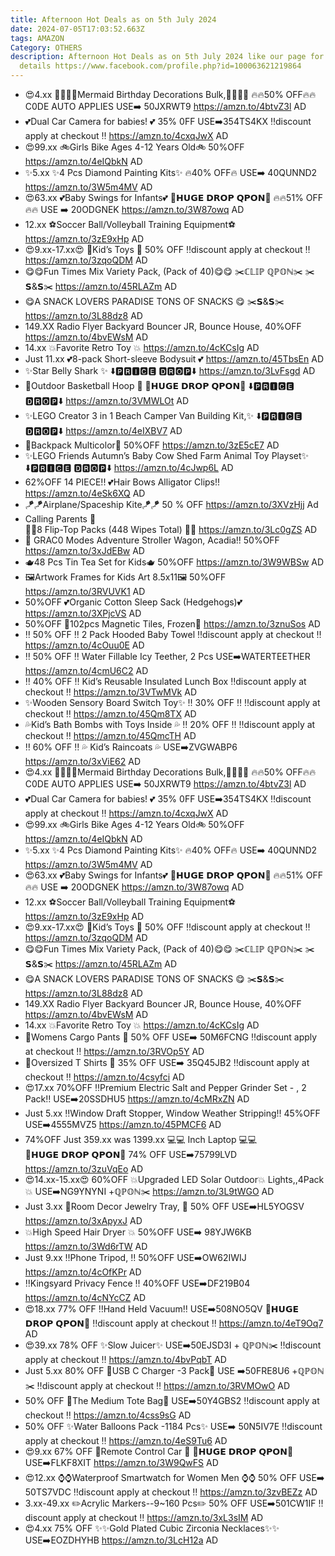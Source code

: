 ```yaml
---
title: Afternoon Hot Deals as on 5th July 2024
date: 2024-07-05T17:03:52.663Z
tags: AMAZON
Category: OTHERS
description: Afternoon Hot Deals as on 5th July 2024 like our page for more
  details https://www.facebook.com/profile.php?id=100063621219864
---
```

* 😍4.xx
  🧜‍♀️🧜‍♀️Mermaid Birthday Decorations Bulk,🧜‍♀️🧜‍♀️
  🔥🔥50% OFF🔥🔥C0DE AUTO APPLIES
  USE➡️ 50JXRWT9
  https://amzn.to/4btvZ3l
  AD
* 💕Dual Car Camera for babies! 💕
  35% 0FF
  USE➡️354TS4KX
  ‼️discount apply at checkout ‼️
  https://amzn.to/4cxqJwX
  AD
* 😍99.xx
  🚲Girls Bike Ages 4-12 Years Old🚲
  50%OFF
  https://amzn.to/4eIQbkN
  AD
* ✨5.xx
  ✨4 Pcs Diamond Painting Kits✨
  🔥40% OFF🔥
  USE➡️ 40QUNND2
  https://amzn.to/3W5m4MV
  AD
* 😍63.xx
  💕Baby Swings for Infants💕
  💸𝗛𝗨𝗚𝗘 𝗗𝗥𝗢𝗣 𝗤𝗣𝗢𝗡💸
  🔥🔥51% OFF🔥🔥
  USE ➡️ 20ODGNEK
  https://amzn.to/3W87owq
  AD
* 12.xx
  ⚽Soccer Ball/Volleyball Training Equipment⚽
  https://amzn.to/3zE9xHp
  AD
* 😍9.xx-17.xx😍
  🧸Kid’s Toys 🧸 
   50% OFF 
  ‼️discount apply at checkout ‼️
  https://amzn.to/3zqoQDM
  AD
* 😋😋Fun Times Mix Variety Pack, (Pack of 40)😋😋
  ✂️ℂ𝕃𝕀ℙ ℚℙ𝕆ℕ✂️
  ✂️𝗦&𝗦✂️
  https://amzn.to/45RLAZm
  AD
* 😋A SNACK LOVERS PARADISE 
  TONS OF SNACKS 😋
  ✂️𝗦&𝗦✂️
  https://amzn.to/3L88dz8
  AD
* 149.XX
  Radio Flyer Backyard Bouncer JR, Bounce House,
  40%OFF
  https://amzn.to/4bvEWsM
  AD
* 14.xx
  💥Favorite Retro Toy 💥
  https://amzn.to/4cKCsIg
  AD
* Just 11.xx
  💕8-pack Short-sleeve Bodysuit 💕
  https://amzn.to/45TbsEn
  AD
* ✨Star Belly Shark ✨
  ⬇️🅿🆁🅸🅲🅴 🅳🆁🅾🅿⬇️
  https://amzn.to/3LvFsgd
  AD 
* 🏀Outdoor Basketball Hoop 🏀
  💸𝗛𝗨𝗚𝗘 𝗗𝗥𝗢𝗣 𝗤𝗣𝗢𝗡💸
  ⬇️🅿🆁🅸🅲🅴 🅳🆁🅾🅿⬇️
  https://amzn.to/3VMWLOt
  AD
* ✨LEGO Creator 3 in 1 Beach Camper Van Building Kit,✨
  ⬇️🅿🆁🅸🅲🅴 🅳🆁🅾🅿⬇️
  https://amzn.to/4eIXBV7
  AD
* 🎒Backpack Multicolor🎒
  50%OFF
  https://amzn.to/3zE5cE7
  AD
* ✨LEGO Friends Autumn’s Baby Cow Shed Farm Animal Toy Playset✨
  ⬇️🅿🆁🅸🅲🅴 🅳🆁🅾🅿⬇️
  https://amzn.to/4cJwp6L
  AD
* 62%OFF
  14 PIECE!! 💕Hair Bows Alligator Clips!!
  https://amzn.to/4eSk6XQ
  AD
* 🪁🪁Airplane/Spaceship Kite🪁🪁
   50 % OFF
  https://amzn.to/3XVzHjj
  Ad
* Calling Parents 📢\
  💚💚8 Flip-Top Packs 
  (448 Wipes Total) 💚💚
  https://amzn.to/3Lc0gZS
  AD
* 👶 GRAC0 Modes Adventure Stroller Wagon, Acadia!! 
  50%OFF
  https://amzn.to/3xJdEBw
  AD
* 🫖48 Pcs Tin Tea Set for Kids🫖
  50%OFF
  https://amzn.to/3W9WBSw
  AD
* 🖼Artwork Frames for Kids Art 8.5x11🖼
   50%OFF
  https://amzn.to/3RVUVK1
  AD
* 50%OFF
  💕Organic Cotton Sleep Sack (Hedgehogs)💕
  https://amzn.to/3XPjcVS
  AD
* 50%OFF
  💙102pcs Magnetic Tiles, Frozen💙
  https://amzn.to/3znuSos
  AD
* ‼️ 50% OFF ‼️
  2 Pack Hooded Baby Towel
  ‼️discount apply at checkout ‼️
  https://amzn.to/4cOuu0E
  AD
* ‼️ 50% OFF ‼️
  Water Fillable Icy Teether, 2 Pcs
   USE➡️WATERTEETHER 
  https://amzn.to/4cmU6C2
  AD
* ‼️ 40% OFF ‼️
  Kid’s Reusable Insulated Lunch Box
  ‼️discount apply at checkout ‼️
  https://amzn.to/3VTwMVk
  AD
* ✨Wooden Sensory Board Switch Toy✨
  ‼️ 30% OFF ‼️
  ‼️discount apply at checkout ‼️
  https://amzn.to/45Qm8TX
  AD
*   💦Kid’s Bath Bombs with Toys 
  Inside 💦
  ‼️ 20% OFF ‼️
  ‼️discount apply at checkout ‼️
  https://amzn.to/45QmcTH
  AD
* ‼️ 60% OFF ‼️
  💦  Kid’s Raincoats 💦
  USE➡️ZVGWABP6 
  https://amzn.to/3xViE62
  AD
* 😍4.xx
  🧜‍♀️🧜‍♀️Mermaid Birthday Decorations Bulk,🧜‍♀️🧜‍♀️
  🔥🔥50% OFF🔥🔥C0DE AUTO APPLIES
  USE➡️ 50JXRWT9
  https://amzn.to/4btvZ3l
  AD
* 💕Dual Car Camera for babies! 💕
  35% 0FF
  USE➡️354TS4KX
  ‼️discount apply at checkout ‼️
  https://amzn.to/4cxqJwX
  AD
* 😍99.xx
  🚲Girls Bike Ages 4-12 Years Old🚲
  50%OFF
  https://amzn.to/4eIQbkN
  AD
* ✨5.xx
  ✨4 Pcs Diamond Painting Kits✨
  🔥40% OFF🔥
  USE➡️ 40QUNND2
  https://amzn.to/3W5m4MV
  AD
* 😍63.xx
  💕Baby Swings for Infants💕
  💸𝗛𝗨𝗚𝗘 𝗗𝗥𝗢𝗣 𝗤𝗣𝗢𝗡💸
  🔥🔥51% OFF🔥🔥
  USE ➡️ 20ODGNEK
  https://amzn.to/3W87owq
  AD
* 12.xx
  ⚽Soccer Ball/Volleyball Training Equipment⚽
  https://amzn.to/3zE9xHp
  AD
* 😍9.xx-17.xx😍
  🧸Kid’s Toys 🧸 
   50% OFF 
  ‼️discount apply at checkout ‼️
  https://amzn.to/3zqoQDM
  AD
* 😋😋Fun Times Mix Variety Pack, (Pack of 40)😋😋
  ✂️ℂ𝕃𝕀ℙ ℚℙ𝕆ℕ✂️
  ✂️𝗦&𝗦✂️
  https://amzn.to/45RLAZm
  AD
* 😋A SNACK LOVERS PARADISE 
  TONS OF SNACKS 😋
  ✂️𝗦&𝗦✂️
  https://amzn.to/3L88dz8
  AD
* 149.XX
  Radio Flyer Backyard Bouncer JR, Bounce House,
  40%OFF
  https://amzn.to/4bvEWsM
  AD
* 14.xx
  💥Favorite Retro Toy 💥
  https://amzn.to/4cKCsIg
  AD
* 👖Womens Cargo Pants 👖 
  50% OFF
  USE➡️ 50M6FCNG 
  ‼️discount apply at checkout ‼️
  https://amzn.to/3RVOp5Y
  AD
* 👕Oversized T Shirts 👕
  35% OFF
  USE➡️ 35Q45JB2 
  ‼️discount apply at checkout ‼️
  https://amzn.to/4csyfci
  AD
* 😍17.xx
  70%OFF
  ‼️Premium Electric Salt and Pepper Grinder Set - , 2 Pack‼️
  USE➡️20SSDHU5
  https://amzn.to/4cMRxZN
  AD
* Just 5.xx
  ‼️Window Draft Stopper, Window Weather Stripping‼️
  45%OFF
  USE➡️4555MVZ5
  https://amzn.to/45PMCF6
  AD
* 74%OFF
  Just 359.xx was 1399.xx
  💻💻 Inch Laptop 💻💻\
   💸𝗛𝗨𝗚𝗘 𝗗𝗥𝗢𝗣 𝗤𝗣𝗢𝗡💸
  74% OFF 
  USE➡️75799LVD
  https://amzn.to/3zuVqEo
  AD
* 😍14.xx-15.xx😍
  60%OFF
  💥Upgraded LED Solar Outdoor💥 Lights,,4Pack 💥
  USE➡️NG9YNYNI +ℚℙ𝕆ℕ✂️
  https://amzn.to/3L9tWGO
  AD
* Just 3.xx
  💍Room Decor Jewelry Tray, 💍
   50% OFF
  USE➡️HL5YOGSV
  https://amzn.to/3xApyxJ
  AD
* 💥High Speed Hair Dryer 💥
  50%OFF
  USE➡️ 98YJW6KB
  https://amzn.to/3Wd6rTW
  AD
* Just 9.xx
  ‼️Phone Tripod, ‼️
  50%OFF
  USE➡️OW62IWIJ
  https://amzn.to/4cOfKPr
  AD
* ‼️Kingsyard Privacy Fence ‼️
  40%OFF
  USE➡️DF219B04
  https://amzn.to/4cNYcCZ
  AD
* 😍18.xx
  77% OFF
  ‼️Hand Held Vacuum‼️
  USE➡️508NO5QV 
  💸𝗛𝗨𝗚𝗘 𝗗𝗥𝗢𝗣 𝗤𝗣𝗢𝗡💸
  ‼️discount apply at checkout ‼️
  https://amzn.to/4eT9Oq7
  AD
* 😍39.xx
  78% OFF
  ✨Slow Juicer✨
  USE➡️50EJSD3I + ℚℙ𝕆ℕ✂️ 
  ‼️discount apply at checkout ‼️
  https://amzn.to/4bvPqbT
  AD
* Just 5.xx
  80% OFF 
  🔌USB C Charger -3 Pack🔌
  USE ➡️50FRE8U6 +ℚℙ𝕆ℕ✂️ 
  ‼️discount apply at checkout ‼️
  https://amzn.to/3RVMOwO
  AD
* 50% OFF 
  👜The Medium Tote Bag👜
  USE➡️50Y4GBS2 
  ‼️discount apply at checkout ‼️
  https://amzn.to/4css9sG
  AD
* 50% OFF
   ✨Water Balloons Pack -1184 Pcs✨
  USE➡️ 50N5IV7E
  ‼️discount apply at checkout ‼️
  https://amzn.to/4eS9Tu6
  AD
* 😍9.xx
  67% OFF 
  🚨Remote Control Car  🚨
  💸𝗛𝗨𝗚𝗘 𝗗𝗥𝗢𝗣 𝗤𝗣𝗢𝗡💸
  USE➡️FLKF8XIT 
  https://amzn.to/3W9QwFS
  AD
* 😍12.xx
   ⌚⌚Waterproof Smartwatch for Women Men ⌚⌚
  50% OFF
  USE➡️ 50TS7VDC 
  ‼️discount apply at checkout ‼️
  https://amzn.to/3zvBEZz
  AD
* 3.xx-49.xx
  ✏️Acrylic Markers--9~160 Pcs✏️
  50% OFF 
  USE➡️501CW1IF 
  ‼️discount apply at checkout ‼️
  https://amzn.to/3xL3sIM
  AD
* 😍4.xx
  75% OFF 
  ✨✨Gold Plated Cubic Zirconia Necklaces✨✨
  USE➡️EOZDHYHB
  https://amzn.to/3LcH12a
  AD